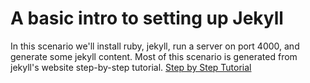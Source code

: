 # A basic intro to setting up Jekyll

In this scenario we'll install ruby, jekyll, run a server on port 4000, and generate some jekyll content.
Most of this scenario is generated from jekyll's website step-by-step tutorial.
  [Step by Step Tutorial](https://jekyllrb.com/docs/step-by-step/01-setup/)